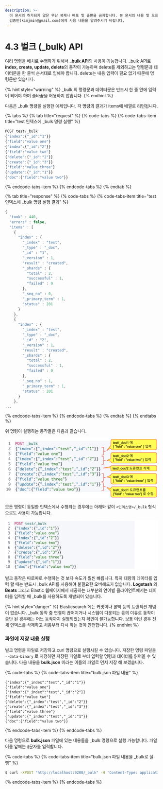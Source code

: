 ```yaml
---
description: >-
  이 문서의 허가되지 않은 무단 복제나 배포 및 출판을 금지합니다. 본 문서의 내용 및 도표 등을 인용하고자 하는 경우 출처를 명시하고
  김종민(kimjmin@gmail.com)에게 사용 내용을 알려주시기 바랍니다.
---
```


# 4.3 벌크 \(\_bulk\) API

  여러 명령을 배치로 수행하기 위해서 **\_bulk API**의 사용이 가능합니다. \_bulk API로 **index, create, update, delete**의 동작이 가능하며 delete를 제외하고는 명령문과 데이터문을 한 줄씩 순서대로 입해야 합니다. delete는 내용 입력이 필요 없기 때문에 명령문만 있습니다.

{% hint style="warning" %}
\_bulk 의 명령문과 데이터문은 반드시 한 줄 안에 입력이 되어야 하며 줄바꿈을 허용하지 않습니다.
{% endhint %}

  다음은 \_bulk 명령을 실행한 예제입니다. 각 명령의 결과가 items에 배열로 리턴됩니다.

{% tabs %}
{% tab title="request" %}
{% code-tabs %}
{% code-tabs-item title="test 인덱스에 \_bulk 명령 실행" %}
```javascript
POST test/_bulk
{"index":{"_id":"1"}}
{"field":"value one"}
{"index":{"_id":"2"}}
{"field":"value two"}
{"delete":{"_id":"2"}}
{"create":{"_id":"3"}}
{"field":"value three"}
{"update":{"_id":"1"}}
{"doc":{"field":"value two"}}
```
{% endcode-tabs-item %}
{% endcode-tabs %}
{% endtab %}

{% tab title="response" %}
{% code-tabs %}
{% code-tabs-item title="test 인덱스에 \_bulk 명령 실행 결과" %}
```javascript
{
  "took" : 440,
  "errors" : false,
  "items" : [
    {
      "index" : {
        "_index" : "test",
        "_type" : "_doc",
        "_id" : "1",
        "_version" : 1,
        "result" : "created",
        "_shards" : {
          "total" : 2,
          "successful" : 1,
          "failed" : 0
        },
        "_seq_no" : 0,
        "_primary_term" : 1,
        "status" : 201
      }
    },
    {
      "index" : {
        "_index" : "test",
        "_type" : "_doc",
        "_id" : "2",
        "_version" : 1,
        "result" : "created",
        "_shards" : {
          "total" : 2,
          "successful" : 1,
          "failed" : 0
        },
        "_seq_no" : 1,
        "_primary_term" : 1,
        "status" : 201
      }
    },
...
```
{% endcode-tabs-item %}
{% endcode-tabs %}
{% endtab %}
{% endtabs %}

  위 명령이 실행하는 동작들은 다음과 같습니다.

![\_bulk &#xB97C; &#xC774;&#xC6A9;&#xD55C; &#xC5EC;&#xB7EC; &#xBA85;&#xB839; &#xB3D9;&#xC2DC; &#xC218;&#xD589;](../.gitbook/assets/image.png)

  모든 명령이 동일한 인덱스에서 수행되는 경우에는 아래와 같이 `<인덱스명>/_bulk` 형식으로도 사용이 가능합니다.

![&#xC778;&#xB371;&#xC2A4; &#xB2E8;&#xC704;&#xB85C; \_bulk &#xC0AC;&#xC6A9;](../.gitbook/assets/image%20%283%29.png)

  벌크 동작은 따로따로 수행하는 것 보다 속도가 훨씬 빠릅니다. 특히 대량의 데이터를 입력 할 때는 반드시 \_bulk API를 사용해야 불필요한 오버헤드가 없습니다. **Logstash** 와 **Beats** 그리고 Elastic 웹페이지에서 제공하는 대부분의 언어별 클라이언트에서는 데이터를 입력할 때 \_bulk를 사용하도록 개발되어 있습니다.

{% hint style="danger" %}
Elasticsearch 에는 커밋이나 롤백 등의 트랜잭션 개념이 없습니다. \_bulk 동작 중 연결이 끊어지거나 시스템이 다운되는 등의 이유로 동작이 중단 된 경우에는 어느 동작까지 실행되었는지 확인이 불가능합니다. 보통 이런 경우 전체 인덱스를 삭제하고 처음부터 다시 하는 것이 안전합니다.
{% endhint %}

### 파일에 저장 내용 실행

  벌크 명령을 파일로 저장하고 curl 명령으로 실행시킬 수 있습니다. 저장한 명령 파일을 `--data-binary` 로 지정하면 저장된 파일로 부터 입력할 명령과 데이터를 읽어올 수 있습니다. 다음 내용을 **bulk.json** 이라는 이름의 파일로 먼저 저장 해 보겠습니다.

{% code-tabs %}
{% code-tabs-item title="bulk.json 파일 내용" %}
```text
{"index":{"_index":"test","_id":"1"}}
{"field":"value one"}
{"index":{"_index":"test","_id":"2"}}
{"field":"value two"}
{"delete":{"_index":"test","_id":"2"}}
{"create":{"_index":"test","_id":"3"}}
{"field":"value three"}
{"update":{"_index":"test","_id":"1"}}
{"doc":{"field":"value two"}}
```
{% endcode-tabs-item %}
{% endcode-tabs %}

   다음 명령으로 **bulk.json** 파일에 있는 내용들을 \_bulk 명령으로 실행 가능합니다. 파일 이름 앞에는 `@`문자를 입력합니다.

{% code-tabs %}
{% code-tabs-item title="bulk.json 파일 내용을 \_bulk로 실행" %}
```bash
$ curl -XPOST "http://localhost:9200/_bulk" -H 'Content-Type: application/json' --data-binary @bulk.json
```
{% endcode-tabs-item %}
{% endcode-tabs %}



